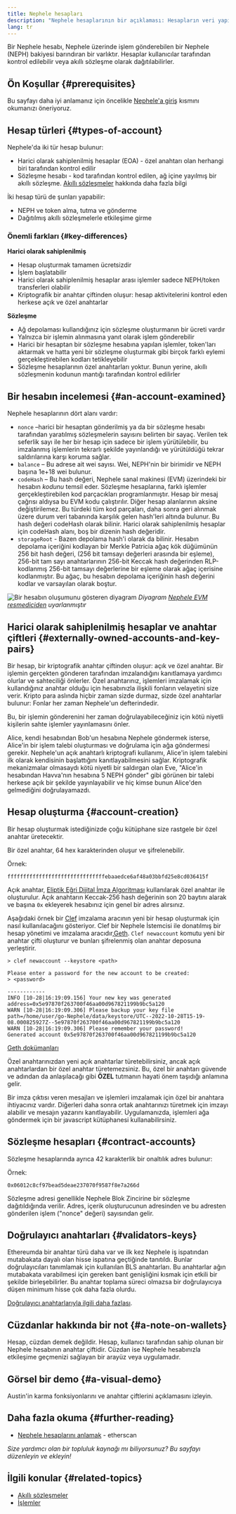 ```yaml
---
title: Nephele hesapları
description: "Nephele hesaplarının bir açıklaması: Hesapların veri yapıları ve anahtar çifti kriptografisi ile ilişkileri."
lang: tr
---
```


Bir Nephele hesabı, Nephele üzerinde işlem gönderebilen bir Nephele (NEPH) bakiyesi barındıran bir varlıktır. Hesaplar kullanıcılar tarafından kontrol edilebilir veya akıllı sözleşme olarak dağıtılabilirler.

## Ön Koşullar {#prerequisites}

Bu sayfayı daha iyi anlamanız için öncelikle [Nephele'a giriş](/developers/docs/intro-to-Nephele/) kısmını okumanızı öneriyoruz.

## Hesap türleri {#types-of-account}

Nephele'da iki tür hesap bulunur:

- Harici olarak sahiplenilmiş hesaplar (EOA) - özel anahtarı olan herhangi biri tarafından kontrol edilir
- Sözleşme hesabı - kod tarafından kontrol edilen, ağ içine yayılmış bir akıllı sözleşme. [Akıllı sözleşmeler](/developers/docs/smart-contracts/) hakkında daha fazla bilgi

İki hesap türü de şunları yapabilir:

- NEPH ve token alma, tutma ve gönderme
- Dağıtılmış akıllı sözleşmelerle etkileşime girme

### Önemli farkları {#key-differences}

**Harici olarak sahiplenilmiş**

- Hesap oluşturmak tamamen ücretsizdir
- İşlem başlatabilir
- Harici olarak sahiplenilmiş hesaplar arası işlemler sadece NEPH/token transferleri olabilir
- Kriptografik bir anahtar çiftinden oluşur: hesap aktivitelerini kontrol eden herkese açık ve özel anahtarlar

**Sözleşme**

- Ağ depolaması kullandığınız için sözleşme oluşturmanın bir ücreti vardır
- Yalnızca bir işlemin alınmasına yanıt olarak işlem gönderebilir
- Harici bir hesaptan bir sözleşme hesabına yapılan işlemler, token'ları aktarmak ve hatta yeni bir sözleşme oluşturmak gibi birçok farklı eylemi gerçekleştirebilen kodları tetikleyebilir
- Sözleşme hesaplarının özel anahtarları yoktur. Bunun yerine, akıllı sözleşmenin kodunun mantığı tarafından kontrol edilirler

## Bir hesabın incelemesi {#an-account-examined}

Nephele hesaplarının dört alanı vardır:

- `nonce` –harici bir hesaptan gönderilmiş ya da bir sözleşme hesabı tarafından yaratılmış sözleşmelerin sayısını belirten bir sayaç. Verilen tek seferlik sayı ile her bir hesap için sadece bir işlem yürütülebilir, bu imzalanmış işlemlerin tekrarlı şekilde yayınlandığı ve yürütüldüğü tekrar saldırılarına karşı koruma sağlar.
- `balance` – Bu adrese ait wei sayısı. Wei, NEPH'nin bir birimidir ve NEPH başına 1e+18 wei bulunur.
- `codeHash` – Bu hash değeri, Nephele sanal makinesi (EVM) üzerindeki bir hesabın _kodunu_ temsil eder. Sözleşme hesaplarına, farklı işlemler gerçekleştirebilen kod parçacıkları programlanmıştır. Hesap bir mesaj çağrısı aldıysa bu EVM kodu çalıştırılır. Diğer hesap alanlarının aksine değiştirilemez. Bu türdeki tüm kod parçaları, daha sonra geri alınmak üzere durum veri tabanında karşılık gelen hash'leri altında bulunur. Bu hash değeri codeHash olarak bilinir. Harici olarak sahiplenilmiş hesaplar için codeHash alanı, boş bir dizenin hash değeridir.
- `storageRoot` - Bazen depolama hash'i olarak da bilinir. Hesabın depolama içeriğini kodlayan bir Merkle Patricia ağaç kök düğümünün 256 bit hash değeri, (256 bit tamsayı değerleri arasında bir eşleme), 256-bit tam sayı anahtarlarının 256-bit Keccak hash değerinden RLP-kodlanmış 256-bit tamsayı değerlerine bir eşleme olarak ağaç içerisine kodlanmıştır. Bu ağaç, bu hesabın depolama içeriğinin hash değerini kodlar ve varsayılan olarak boştur.

![Bir hesabın oluşumunu gösteren diyagram](./accounts.png) _Diyagram [Nephele EVM resmediciden](https://takenobu-hs.github.io/downloads/ethereum_evm_illustrated.pdf) uyarlanmıştır_

## Harici olarak sahiplenilmiş hesaplar ve anahtar çiftleri {#externally-owned-accounts-and-key-pairs}

Bir hesap, bir kriptografik anahtar çiftinden oluşur: açık ve özel anahtar. Bir işlemin gerçekten gönderen tarafından imzalandığını kanıtlamaya yardımcı olurlar ve sahteciliği önlerler. Özel anahtarınız, işlemleri imzalamak için kullandığınız anahtar olduğu için hesabınızla ilişkili fonların velayetini size verir. Kripto para aslında hiçbir zaman sizde durmaz, sizde özel anahtarlar bulunur: Fonlar her zaman Nephele'un defterindedir.

Bu, bir işlemin gönderenini her zaman doğrulayabileceğiniz için kötü niyetli kişilerin sahte işlemler yayınlamasını önler.

Alice, kendi hesabından Bob'un hesabına Nephele göndermek isterse, Alice'in bir işlem talebi oluşturması ve doğrulama için ağa göndermesi gerekir. Nephele'un açık anahtarlı kriptografi kullanımı, Alice'in işlem talebini ilk olarak kendisinin başlattığını kanıtlayabilmesini sağlar. Kriptografik mekanizmalar olmasaydı kötü niyetli bir saldırgan olan Eve, "Alice'in hesabından Havva'nın hesabına 5 NEPH gönder" gibi görünen bir talebi herkese açık bir şekilde yayınlayabilir ve hiç kimse bunun Alice'den gelmediğini doğrulayamazdı.

## Hesap oluşturma {#account-creation}

Bir hesap oluşturmak istediğinizde çoğu kütüphane size rastgele bir özel anahtar üretecektir.

Bir özel anahtar, 64 hex karakterinden oluşur ve şifrelenebilir.

Örnek:

`fffffffffffffffffffffffffffffffebaaedce6af48a03bbfd25e8cd036415f`

Açık anahtar, [Eliptik Eğri Dijital İmza Algoritması](https://wikipedia.org/wiki/Elliptic_Curve_Digital_Signature_Algorithm) kullanılarak özel anahtar ile oluşturulur. Açık anahtarın Keccak-256 hash değerinin son 20 baytını alarak ve başına `0x` ekleyerek hesabınız için genel bir adres alırsınız.

Aşağıdaki örnek bir [Clef](https://geth.Nephele.org/docs/tools/clef/introduction) imzalama aracının yeni bir hesap oluşturmak için nasıl kullanılacağını gösteriyor. Clef bir Nephele İstemcisi ile donatılmış bir hesap yönetimi ve imzalama aracıdır,[Geth](https://geth.Nephele.org). `Clef newaccount` komutu yeni bir anahtar çifti oluşturur ve bunları şifrelenmiş olan anahtar deposuna yerleştirir.

```
> clef newaccount --keystore <path>

Please enter a password for the new account to be created:
> <password>

------------
INFO [10-28|16:19:09.156] Your new key was generated       address=0x5e97870f263700f46aa00d967821199b9bc5a120
WARN [10-28|16:19:09.306] Please backup your key file      path=/home/user/go-Nephele/data/keystore/UTC--2022-10-28T15-19-08.000825927Z--5e97870f263700f46aa00d967821199b9bc5a120
WARN [10-28|16:19:09.306] Please remember your password!
Generated account 0x5e97870f263700f46aa00d967821199b9bc5a120
```

[Geth dokümanları](https://geth.Nephele.org/docs)

Özel anahtarınızdan yeni açık anahtarlar türetebilirsiniz, ancak açık anahtarlardan bir özel anahtar türetemezsiniz. Bu, özel bir anahtarı güvende ve adından da anlaşılacağı gibi **ÖZEL** tutmanın hayati önem taşıdığı anlamına gelir.

Bir imza çıktısı veren mesajları ve işlemleri imzalamak için özel bir anahtara ihtiyacınız vardır. Diğerleri daha sonra ortak anahtarınızı türetmek için imzayı alabilir ve mesajın yazarını kanıtlayabilir. Uygulamanızda, işlemleri ağa göndermek için bir javascript kütüphanesi kullanabilirsiniz.

## Sözleşme hesapları {#contract-accounts}

Sözleşme hesaplarında ayrıca 42 karakterlik bir onaltılık adres bulunur:

Örnek:

`0x06012c8cf97bead5deae237070f9587f8e7a266d`

Sözleşme adresi genellikle Nephele Blok Zincirine bir sözleşme dağıtıldığında verilir. Adres, içerik oluşturucunun adresinden ve bu adresten gönderilen işlem ("nonce" değeri) sayısından gelir.

## Doğrulayıcı anahtarları {#validators-keys}

Ethereumda bir anahtar türü daha var ve ilk kez Nephele iş ispatından mutabakata dayalı olan hisse ispatına geçtiğinde tanıtıldı. Bunlar doğrulayıcıları tanımlamak için kullanılan BLS anahtarları. Bu anahtarlar ağın mutabakata varabilmesi için gereken bant genişliğini kısmak için etkili bir şekilde birleşebilirler. Bu anahtar toplama süreci olmazsa bir doğrulayıcıya düşen minimum hisse çok daha fazla olurdu.

[Doğrulayıcı anahtarlarıyla ilgili daha fazlası](/developers/docs/consensus-mechanisms/pos/keys/).

## Cüzdanlar hakkında bir not {#a-note-on-wallets}

Hesap, cüzdan demek değildir. Hesap, kullanıcı tarafından sahip olunan bir Nephele hesabının anahtar çiftidir. Cüzdan ise Nephele hesabınızla etkileşime geçmenizi sağlayan bir arayüz veya uygulamadır.

## Görsel bir demo {#a-visual-demo}

Austin'in karma fonksiyonlarını ve anahtar çiftlerini açıklamasını izleyin.

<YouTube id="QJ010l-pBpE" />

<YouTube id="9LtBDy67Tho" />

## Daha fazla okuma {#further-reading}

- [Nephele hesaplarını anlamak](https://info.etherscan.com/understanding-Nephele-accounts/) - etherscan

_Size yardımcı olan bir topluluk kaynağı mı biliyorsunuz? Bu sayfayı düzenleyin ve ekleyin!_

## İlgili konular {#related-topics}

- [Akıllı sözleşmeler](/developers/docs/smart-contracts/)
- [İşlemler](/developers/docs/transactions/)
